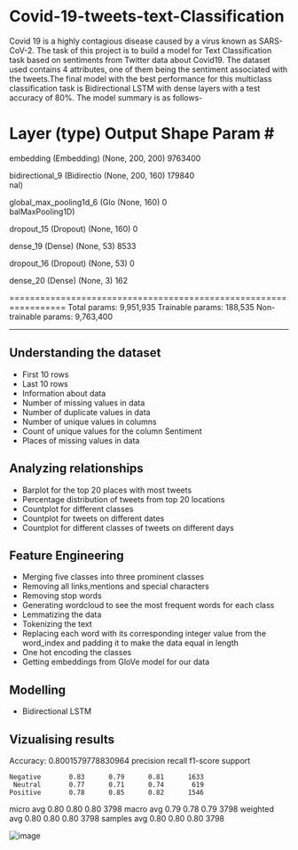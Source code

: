 # Covid-19-tweets-text-Classification
Covid 19 is a highly contagious disease caused by a virus known as SARS-CoV-2. The task of this project is to build a model for Text Classification task based on sentiments from Twitter data about Covid19. The dataset used contains 4 attributes, one of them being the sentiment associated with the tweets.The final model with the best performance for this multiclass classification task is Bidirectional LSTM with dense layers with a test accuracy of 80%. The model summary is as follows-

 Layer (type)                Output Shape              Param #   
=================================================================
 embedding (Embedding)       (None, 200, 200)          9763400   
                                                                 
 bidirectional_9 (Bidirectio  (None, 200, 160)         179840    
 nal)                                                            
                                                                 
 global_max_pooling1d_6 (Glo  (None, 160)              0         
 balMaxPooling1D)                                                
                                                                 
 dropout_15 (Dropout)        (None, 160)               0         
                                                                 
 dense_19 (Dense)            (None, 53)                8533      
                                                                 
 dropout_16 (Dropout)        (None, 53)                0         
                                                                 
 dense_20 (Dense)            (None, 3)                 162       
                                                                 
=================================================================
Total params: 9,951,935
Trainable params: 188,535
Non-trainable params: 9,763,400
_________________________________________________________________
## Understanding the dataset
- First 10 rows
- Last 10 rows
- Information about data
- Number of missing values in data
- Number of duplicate values in data
- Number of unique values in columns
- Count of unique values for the column Sentiment
- Places of missing values in data
## Analyzing relationships
- Barplot for the top 20 places with most tweets
- Percentage distribution of tweets from top 20 locations
- Countplot for different classes
- Countplot for tweets on different dates
- Countplot for different classes of tweets on different days
## Feature Engineering
- Merging five classes into three prominent classes
- Removing all links,mentions and special characters
- Removing stop words
- Generating wordcloud to see the most frequent words for each class
- Lemmatizing the data
- Tokenizing the text
- Replacing each word with its corresponding integer value from the word_index and padding it to make the data equal in length
- One hot encoding the classes
- Getting embeddings from GloVe model for our data
## Modelling
- Bidirectional LSTM
## Vizualising results
Accuracy: 0.8001579778830964
              precision    recall  f1-score   support

    Negative       0.83      0.79      0.81      1633
     Neutral       0.77      0.71      0.74       619
    Positive       0.78      0.85      0.82      1546

   micro avg       0.80      0.80      0.80      3798
   macro avg       0.79      0.78      0.79      3798
weighted avg       0.80      0.80      0.80      3798
 samples avg       0.80      0.80      0.80      3798

![image](https://user-images.githubusercontent.com/73664577/149682989-156a4256-f6c8-435c-b9ae-7d907e5f7e7f.png)

